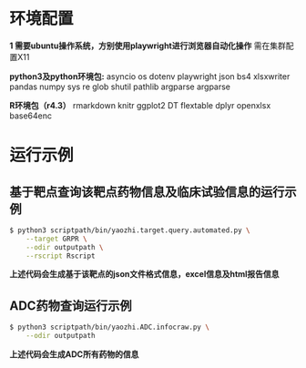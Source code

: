 
# 环境配置
**1 需要ubuntu操作系统，方别使用playwright进行浏览器自动化操作**
需在集群配置X11

**python3及python环境包:**
asyncio
os
dotenv
playwright
json
bs4
xlsxwriter
pandas
numpy
sys
re
glob
shutil
pathlib
argparse
argparse

**R环境包（r4.3）**
rmarkdown
knitr
ggplot2
DT
flextable
dplyr
openxlsx
base64enc

# 运行示例
## 基于靶点查询该靶点药物信息及临床试验信息的运行示例
```bash
$ python3 scriptpath/bin/yaozhi.target.query.automated.py \
	--target GRPR \
	--odir outputpath \
	--rscript Rscript
```
**上述代码会生成基于该靶点的json文件格式信息，excel信息及html报告信息**


## ADC药物查询运行示例
```bash
$ python3 scriptpath/bin/yaozhi.ADC.infocraw.py \
	--odir outputpath
```
**上述代码会生成ADC所有药物的信息**











